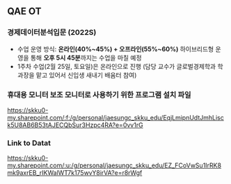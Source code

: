 ## QAE OT

### 경제데이터분석입문 (2022S)
- 수업 운영 방식: **온라인(40%~45%) + 오프라인(55%~60%)** 하이브리드형 운영을 통해 **오후 5시 45분**까지는 수업을 마칠 예정
- 1주차 수업(2월 25일, 토요일)은 온라인으로 진행 (담당 교수가 글로벌경제학과 학과장을 맡고 있어서 신입생 새내기 배움터 참여)

### 휴대용 모니터 보조 모니터로 사용하기 위한 프로그램 설치 파일
https://skku0-my.sharepoint.com/:f:/g/personal/jaesungc_skku_edu/EqjLmipnUdtJmhLisck5U8AB6B53tAJECQbSur3Hzpc4RA?e=0vv1rG

### Link to Datat
https://skku0-my.sharepoint.com/:u:/g/personal/jaesungc_skku_edu/EZ_FCoVwSu1IrRK8mk9axrEB_rIKWalWT7k175wvY8irVA?e=r8rWgf
